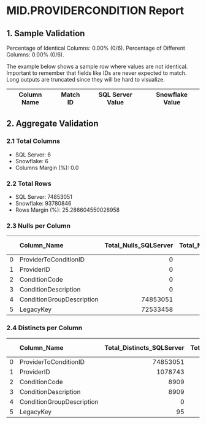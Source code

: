 # MID.PROVIDERCONDITION Report

## 1. Sample Validation

Percentage of Identical Columns: 0.00% (0/6).
Percentage of Different Columns: 0.00% (0/6).

The example below shows a sample row where values are not identical. Important to remember that fields like IDs are never expected to match. Long outputs are truncated since they will be hard to visualize.

| Column Name   | Match ID   | SQL Server Value   | Snowflake Value   |
|---------------|------------|--------------------|-------------------|

## 2. Aggregate Validation

### 2.1 Total Columns
- SQL Server: 6
- Snowflake: 6
- Columns Margin (%): 0.0

### 2.2 Total Rows
- SQL Server: 74853051
- Snowflake: 93780846
- Rows Margin (%): 25.286604550026958

### 2.3 Nulls per Column
|    | Column_Name               |   Total_Nulls_SQLServer |   Total_Nulls_Snowflake |   Margin (%) |
|---:|:--------------------------|------------------------:|------------------------:|-------------:|
|  0 | ProviderToConditionID     |                       0 |                       0 |          0   |
|  1 | ProviderID                |                       0 |                       0 |          0   |
|  2 | ConditionCode             |                       0 |                       0 |          0   |
|  3 | ConditionDescription      |                       0 |                       0 |          0   |
|  4 | ConditionGroupDescription |                74853051 |                93780846 |         25.3 |
|  5 | LegacyKey                 |                72533458 |                90869675 |         25.3 |

### 2.4 Distincts per Column
|    | Column_Name               |   Total_Distincts_SQLServer |   Total_Distincts_Snowflake |   Margin (%) |
|---:|:--------------------------|----------------------------:|----------------------------:|-------------:|
|  0 | ProviderToConditionID     |                    74853051 |                    82977422 |         10.9 |
|  1 | ProviderID                |                     1078743 |                     1114125 |          3.3 |
|  2 | ConditionCode             |                        8909 |                        8911 |          0   |
|  3 | ConditionDescription      |                        8909 |                        8911 |          0   |
|  4 | ConditionGroupDescription |                           0 |                           0 |          0   |
|  5 | LegacyKey                 |                          95 |                          95 |          0   |